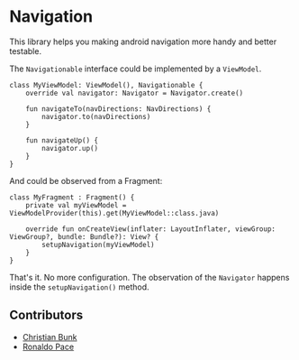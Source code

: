 # Navigation
This library helps you making android navigation more handy and better testable.

The `Navigationable` interface could be implemented by a `ViewModel`.
```
class MyViewModel: ViewModel(), Navigationable {
    override val navigator: Navigator = Navigator.create()

    fun navigateTo(navDirections: NavDirections) {
        navigator.to(navDirections)
    }
    
    fun navigateUp() {
        navigator.up()
    }
}
```

And could be observed from a Fragment:
```
class MyFragment : Fragment() {
    private val myViewModel = ViewModelProvider(this).get(MyViewModel::class.java)
    
    override fun onCreateView(inflater: LayoutInflater, viewGroup: ViewGroup?, bundle: Bundle?): View? {
        setupNavigation(myViewModel)
    }   
}
```

That's it. No more configuration. The observation of the `Navigator` happens inside the `setupNavigation()` method.

## Contributors
* [Christian Bunk](https://github.com/christianb)
* [Ronaldo Pace](https://github.com/budius)